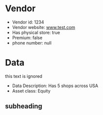 # Vendor

* Vendor id: 1234
* Vendor website: www.test.com
* Has physical store: true
* Premium: false
* phone number: null

# Data

this text is ignored

* Data Description: Has 5 shops across USA
* Asset class: Equity

## subheading 